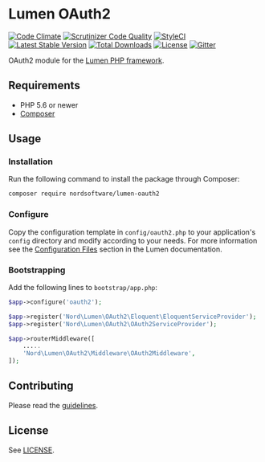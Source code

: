 # Lumen OAuth2

[![Code Climate](https://codeclimate.com/github/nordsoftware/lumen-oauth2/badges/gpa.svg)](https://codeclimate.com/github/nordsoftware/lumen-oauth2)
[![Scrutinizer Code Quality](https://scrutinizer-ci.com/g/nordsoftware/lumen-oauth2/badges/quality-score.png?b=master)](https://scrutinizer-ci.com/g/nordsoftware/lumen-oauth2/?branch=master)
[![StyleCI](https://styleci.io/repos/35571322/shield?style=flat)](https://styleci.io/repos/35571322)
[![Latest Stable Version](https://poser.pugx.org/nordsoftware/lumen-oauth2/version)](https://packagist.org/packages/nordsoftware/lumen-oauth2) 
[![Total Downloads](https://poser.pugx.org/nordsoftware/lumen-oauth2/downloads)](https://packagist.org/packages/nordsoftware/lumen-oauth2)
[![License](https://img.shields.io/badge/license-MIT-blue.svg)](LICENSE)
[![Gitter](https://img.shields.io/gitter/room/norsoftware/open-source.svg?maxAge=2592000)](https://gitter.im/nordsoftware/open-source)

OAuth2 module for the [Lumen PHP framework](http://lumen.laravel.com/).

## Requirements

- PHP 5.6 or newer
- [Composer](http://getcomposer.org)

## Usage

### Installation

Run the following command to install the package through Composer:

```sh
composer require nordsoftware/lumen-oauth2
```

### Configure

Copy the configuration template in `config/oauth2.php` to your application's `config` directory and modify according to your needs. For more information see the [Configuration Files](http://lumen.laravel.com/docs/configuration#configuration-files) section in the Lumen documentation.

### Bootstrapping

Add the following lines to ```bootstrap/app.php```:

```php
$app->configure('oauth2');
```

```php
$app->register('Nord\Lumen\OAuth2\Eloquent\EloquentServiceProvider');
$app->register('Nord\Lumen\OAuth2\OAuth2ServiceProvider');
```

```php
$app->routerMiddleware([
	.....
	'Nord\Lumen\OAuth2\Middleware\OAuth2Middleware',
]);
```

## Contributing

Please read the [guidelines](.github/CONTRIBUTING.md).

## License

See [LICENSE](LICENSE).
